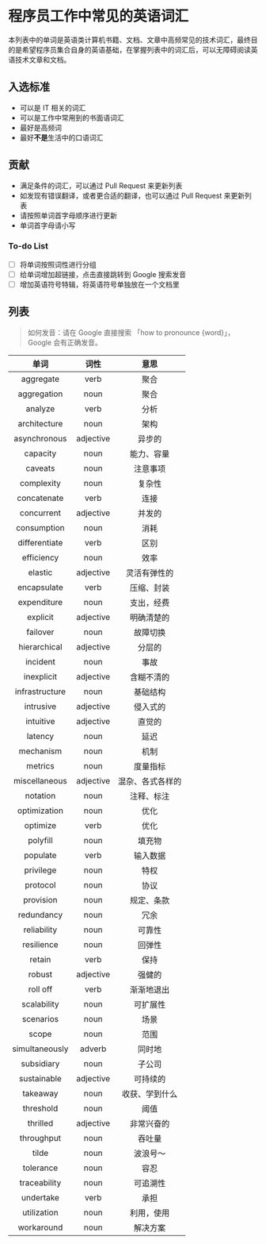 # 程序员工作中常见的英语词汇

本列表中的单词是英语类计算机书籍、文档、文章中高频常见的技术词汇，最终目的是希望程序员集合自身的英语基础，在掌握列表中的词汇后，可以无障碍阅读英语技术文章和文档。

## 入选标准

- 可以是 IT 相关的词汇
- 可以是工作中常用到的书面语词汇
- 最好是高频词
- 最好**不是**生活中的口语词汇

## 贡献

- 满足条件的词汇，可以通过 Pull Request 来更新列表
- 如发现有错误翻译，或者更合适的翻译，也可以通过 Pull Request 来更新列表
- 请按照单词首字母顺序进行更新
- 单词首字母请小写

### To-do List

- [ ] 将单词按照词性进行分组
- [ ] 给单词增加超链接，点击直接跳转到 Google 搜索发音
- [ ] 增加英语符号特辑，将英语符号单独放在一个文档里

## 列表

> 如何发音：请在 Google 直接搜索 「how to pronounce {word}」，Google 会有正确发音。

|      单词      |   词性    |       意思       |
| :------------: | :-------: | :--------------: |
|   aggregate    |   verb    |       聚合       |
|  aggregation   |   noun    |       聚合       |
|    analyze     |   verb    |       分析       |
|  architecture  |   noun    |       架构       |
|  asynchronous  | adjective |      异步的      |
|    capacity    |   noun    |    能力、容量    |
|    caveats     |   noun    |     注意事项     |
|   complexity   |   noun    |      复杂性      |
|  concatenate   |   verb    |       连接       |
|   concurrent   | adjective |      并发的      |
|  consumption   |   noun    |       消耗       |
| differentiate  |   verb    |       区别       |
|   efficiency   |   noun    |       效率       |
|    elastic     | adjective |   灵活有弹性的   |
|  encapsulate   |   verb    |    压缩、封装    |
|  expenditure   |   noun    |    支出，经费    |
|    explicit    | adjective |    明确清楚的    |
|    failover    |   noun    |     故障切换     |
|  hierarchical  | adjective |      分层的      |
|    incident    |   noun    |       事故       |
|   inexplicit   | adjective |    含糊不清的    |
| infrastructure |   noun    |     基础结构     |
|   intrusive    | adjective |     侵入式的     |
|   intuitive    | adjective |      直觉的      |
|    latency     |   noun    |       延迟       |
|   mechanism    |   noun    |       机制       |
|    metrics     |   noun    |     度量指标     |
| miscellaneous  | adjective | 混杂、各式各样的 |
|    notation    |   noun    |    注释、标注    |
|  optimization  |   noun    |       优化       |
|    optimize    |   verb    |       优化       |
|    polyfill    |   noun    |      填充物      |
|    populate    |   verb    |     输入数据     |
|   privilege    |   noun    |       特权       |
|    protocol    |   noun    |       协议       |
|   provision    |   noun    |    规定、条款    |
|   redundancy   |   noun    |       冗余       |
|  reliability   |   noun    |      可靠性      |
|   resilience   |   noun    |      回弹性      |
|     retain     |   verb    |       保持       |
|     robust     | adjective |      强健的      |
|    roll off    |   verb    |    渐渐地退出    |
|  scalability   |   noun    |     可扩展性     |
|   scenarios    |   noun    |       场景       |
|     scope      |   noun    |       范围       |
| simultaneously |  adverb   |      同时地      |
|   subsidiary   |   noun    |      子公司      |
|  sustainable   | adjective |     可持续的     |
|    takeaway    |   noun    |  收获、学到什么  |
|   threshold    |   noun    |       阈值       |
|    thrilled    | adjective |    非常兴奋的    |
|   throughput   |   noun    |      吞吐量      |
|     tilde      |   noun    |     波浪号～     |
|   tolerance    |   noun    |       容忍       |
|  traceability  |   noun    |     可追溯性     |
|   undertake    |   verb    |       承担       |
|  utilization   |   noun    |    利用，使用    |
|   workaround   |   noun    |     解决方案     |
